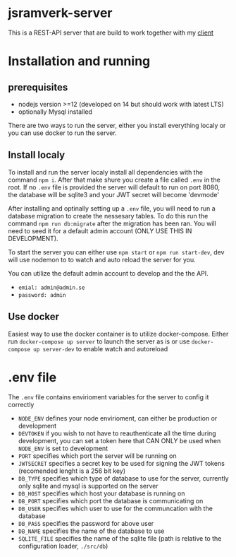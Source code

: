 # jsramverk-server

This is a REST-API server that are build to work together with my [client](https://github.com/Nicklaspoke/jsramverk-client)

# Installation and running

## prerequisites

-   nodejs version >=12 (developed on 14 but should work with latest LTS)
-   optionally Mysql installed

There are two ways to run the server, either you install everything localy or you can use docker to run the server.

## Install localy

To install and run the server localy install all dependencies with the command `npm i`. After that make shure you create a file called `.env` in the root.
If no `.env` file is provided the server will default to run on port 8080, the database will be sqlite3 and your JWT secret will become 'devmode'

After installing and optinally setting up a `.env` file, you will need to run a database migration to create the nessesary tables. To do this run the command `npm run db:migrate`
after the migration has been ran. You will need to seed it for a default admin account (ONLY USE THIS IN DEVELOPMENT).

To start the server you can either use `npm start` or `npm run start-dev`, dev will use nodemon to to watch and auto reload the server for you.

You can utilize the default admin account to develop and the the API.

-   `emial: admin@admin.se`
-   `password: admin`

## Use docker

Easiest way to use the docker container is to utilize docker-compose. Either run `docker-compose up server` to launch the server as is or use `docker-compose up server-dev` to enable watch and autoreload

# .env file

The `.env` file contains envirioment variables for the server to config it correctly

-   `NODE_ENV` defines your node envirioment, can either be production or development
-   `DEVTOKEN` if you wish to not have to reauthenticate all the time during development, you can set a token here that CAN ONLY be used when `NODE_ENV` is set to development
-   `PORT` specifies which port the server will be running on
-   `JWTSECRET` specifies a secret key to be used for signing the JWT tokens (recomended lenght is a 256 bit key)
-   `DB_TYPE` specifies which type of database to use for the server, currently only sqlite and mysql is supported on the server
-   `DB_HOST` specifies which host your database is running on
-   `DB_PORT` specifies which port the database is communicating on
-   `DB_USER` specifies which user to use for the communcation with the database
-   `DB_PASS` specifies the password for above user
-   `DB_NAME` specifies the name of the database to use
-   `SQLITE_FILE` specifies the name of the sqlite file (path is relative to the configuration loader, `./src/db`)
